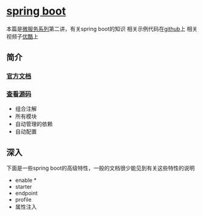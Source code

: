 # [spring boot](https://github.com/1329555958/microservice.git)
本篇是[微服务系列](http://blog.csdn.net/zchunhe/article/details/52345497)第二讲，有关spring boot的知识
相关示例代码在[github](https://github.com/1329555958/microservice/tree/master/part2)上
相关视频子[优酷]()上
## 简介
### [官方文档](http://docs.spring.io/spring-boot/docs/1.4.0.RELEASE/reference/htmlsingle)
### [查看源码](https://github.com/spring-projects/spring-boot)
- 组合注解
- 所有模块
- 自动管理的依赖
- 自动配置


## 深入
下面是一些spring boot的高级特性，一般的文档很少能见到有关这些特性的说明
- enable *
- starter
- endpoint
- profile
- 属性注入
